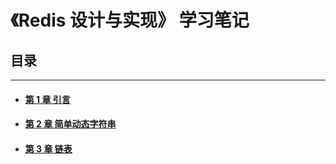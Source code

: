 # 《Redis 设计与实现》 学习笔记

## 目录

***

+ #### [第 1 章 引言](01引言.md)

+ #### [第 2 章 简单动态字符串](02简单动态字符串.md)

+ #### [第 3 章 链表](03链表.md)
